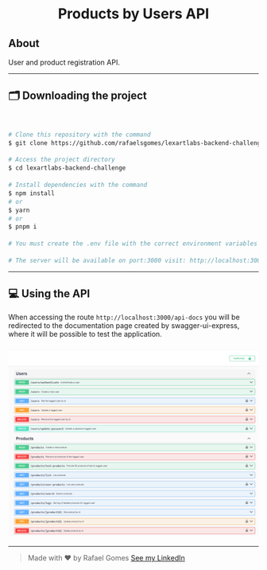 <h1 align="center"><strong>Products by Users API</strong></h1>

## **About**
User and product registration API.

---

## 🗂️ **Downloading the project**

<br>

```bash
# Clone this repository with the command
$ git clone https://github.com/rafaelsgomes/lexartlabs-backend-challenge

# Access the project directory
$ cd lexartlabs-backend-challenge

# Install dependencies with the command
$ npm install
# or
$ yarn
# or
$ pnpm i

# You must create the .env file with the correct environment variables

# The server will be available on port:3000 visit: http://localhost:3000
```

---

## 💻 **Using the API**

When accessing the route `http://localhost:3000/api-docs` you will be redirected to the documentation page created by swagger-ui-express, where it will be possible to test the application.

<h3 align="center" >
    <img src='./routes.png'>
</h3>

---
> <p>Made with ❤️ by Rafael Gomes <a href="https://www.linkedin.com/in/rafaelsgomes/">See my LinkedIn</a></p>